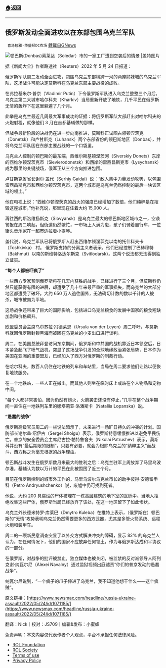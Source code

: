 ###  [:house:返回](README.md)
---


## 俄罗斯发动全面进攻以在东部包围乌克兰军队
` 喜马拉雅-华盛顿DC农场` [轉載自GNews](https://gnews.org/zh-hans/2594222/)

![](https://assets.gnews.org/wp-content/uploads/2022/05/图片1-195_1653440969.png)顿巴斯(Donbas)索莱达（Soledar）市的一家工厂遭到空袭后的情景 |盖特图片
 
据《新闻大全》作者路透社（Reuters）2022 年 5 月 24 日报道：
 
俄罗斯军队周二发动全面进攻，包围乌克兰东部横跨一河的两座姊妹城的乌克兰军队，这场战斗可能决定莫斯科在乌克兰东部主要战役的成败。
 
在弗拉基米尔·普京（Vladimir Putin）下令俄罗斯军队进入乌克兰整整三个月后，乌克兰第二大城市哈尔科夫（Kharkiv）当局重新开放了地铁，几千平民在俄罗斯无情的轰炸下在这里躲避了几个月。
 
此举是乌克兰最近几周最大军事成功的证据：将俄罗斯军队大部赶出对哈尔科夫的火炮射程，就像他们 3 月在首都基辅做的那样。
 
但战争最新阶段的决战仍在进一步向南推进，莫斯科正试图占领顿涅茨克（Donetsk）和卢甘斯克（Luhansk）两个东部省份的顿巴斯地区（Donbas），并将乌克兰军队困在东部主要战线的一个口袋里。
 
乌克兰人控制的顿巴斯的最东端，西维尔斯基顿涅茨河（Siverskiy Donets）东岸的西维尔顿涅茨克市（Sievierodonetsk）和西岸的雷西昌斯克市（Lysychansk）成为那里的关键战场，俄军正从三个方向推进包围。
 
卢甘斯克省省长谢尔·盖代（Serhiy Gaidai）说：“敌人集中力量发动攻势，以包围雷西昌斯克市和西维尔顿涅茨克市，这两个城市是乌克兰仍然控制的最后一块该区域的领土。”
 
他在电视上说：“西维尔顿涅茨克的战火的强度已经增加了数倍，他们纯碎是在摧毁这座城市，”他补充说，那里现在住着大约 15,000 人。
 
再往西的斯洛维扬斯克（Slovyansk）是乌克兰最大的顿巴斯地区城市之一，空袭警报在周二响起，但街道仍然繁忙，一市场上人满为患，孩子们骑着自行车，一位街头音乐家在一超市边拉着小提琴。
 
盖代说，乌克兰军队已将俄罗斯人赶出西维尔顿涅茨克以南的托什科夫卡（Toshkivka） 村。 俄罗斯支持的分离主义者表示，他们已经控制了巴赫穆特（Bakhmut）以南的斯维特洛达尔斯克（Svitlodarsk）。这两个说法都无法得到独立证实。
 
**“每个人都被吓疯了”**
 
一些西方专家预测俄罗斯将在几天内获胜的战争，已经进行了三个月，但莫斯科仍然只能获得有限的进展，却遭受了几十年来最严重的军事损失，而乌克兰的大部分地区都遭受了破坏。大约 650 万人逃往国外，无法确切计数的数以千计的人被杀，城市被夷为平地。
 
这场战争还带来了巨大的国际影响，包括进口乌克兰粮食的发展中国家的粮食短缺加剧和价格飙升。
 
欧盟委员会主席乌尔苏拉·冯德莱恩（Ursula von der Leyen）周二呼吁，与莫斯科就因俄罗斯封锁黑海而被困在乌克兰的小麦出口进行谈判。
 
周二，在美国总统拜登访问东京期间，俄罗斯和中共国的战机靠近日本领空后，日本紧急起飞了喷气战机，突显了这场战争引发的全球地缘政治紧张局势，日本作为美国在亚洲的重要盟友，已经加入了西方对俄罗斯的制裁行动。
 
在哈尔科夫，数百人仍住在地铁的列车和车站里，当局在周二要求他们让路以便恢复地铁服务。
 
在一个地铁站，一些人正在搬出，而其他人则坐在临时床上或站在个人物品和宠物中间。
 
“每个人都非常害怕，因为仍然有炮火，火箭袭击还没有停止，”几乎在整个战争期间一直住在一地铁列车里的娜塔莉亚·洛潘斯卡（Nataliia Lopanska）说。
 
**“愚蠢的战争”**
 
俄罗斯高级官员周二的一些说法暗示了，未来进行一场旷日持久的冲突的计划。国防部长谢尔盖·绍伊古（Sergei Shoigu）表示，俄罗斯特意缓慢推进以避免平民伤亡。普京的安全委员会主席尼古拉·帕特鲁舍夫（Nikolai Patrushev）表示，莫斯科并没有“最后期限的限制”，只要有必要，就会为根除乌克兰的“纳粹主义”而战斗，西方称之为毫无根据的战争理由。
 
顿巴斯战斗发生在俄罗斯数月来最大的胜利之后：乌克兰驻军上周放弃了马里乌波尔港，基辅认为数以万计的平民在此被围困了近三个月。
 
目前在俄罗斯控制的城市外工作的，马里乌波尔乌克兰市长的助手彼得·安德留申科（Petro Andryushchenko）说，废墟中仍可找到死者。
 
他说，大约 200 具腐烂的尸体被埋在一栋高层建筑的地下室的瓦砾中。当地人拒绝收集这些尸体，俄罗斯当局已经放弃了该处，在这一地区留下了如此惨状。
 
乌克兰外长德米特罗·库莱巴（Dmytro Kuleba）在推特上表示，（俄罗斯在）顿巴斯的“无情”攻势表明乌克兰仍然需要更多的西方武器，尤其是多管火箭系统、远程火炮和装甲车。
 
周二的一项新民意调查突显了以外交方式解决冲突的障碍，显示 82% 的乌克兰人认为，在任何情况下，他们的国家不应放弃任何领土，作为与俄罗斯达成和平协议的一部分。
 
在俄罗斯，对战争的批评被禁止，独立媒体也被关闭，被监禁的反对派领导人阿列克谢·纳瓦尔尼（Alexei Navalny）通过监狱视频出庭谴责“你们的普京发动的愚蠢战争”。
 
纳瓦尔尼说到，“一个疯子的爪子伸进了乌克兰，我不知道他想干什么——这个疯贼”。
 
原文链接：[https://www.newsmax.com/headline/russia-ukraine-assault/2022/05/24/id/1071185/](https://www.newsmax.com/headline/russia-ukraine-assault/2022/05/24/id/1071185/)
 
翻译：Nick｜校对：JS709｜编辑&发布：小蜜蜂

免责声明：本文内容仅代表作者个人观点，平台不承担任何法律风险。
  
- [ROL Foundation](https://rolfoundation.org/)
- [ROL Society](https://rolsociety.org/)
- [Terms of use](https://gnews.org/terms-of-use-3/)
- [Privacy Policy](https://gnews.org/privacy-policy/)
